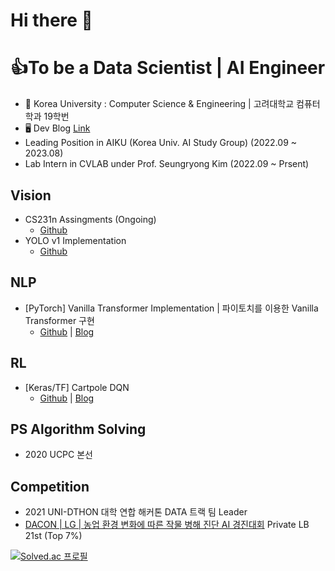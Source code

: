 # Hi there 👋


<!-- **loggerJK/loggerJK** is a ✨ _special_ ✨ repository because its `README.md` (this file) appears on your GitHub profile. -->

<!-- Here are some ideas to get you started: -->

# 👍To be a Data Scientist | AI Engineer
- 🐯 Korea University : Computer Science & Engineering | 고려대학교 컴퓨터학과 19학번
- 🖥️ Dev Blog [Link](http://loggerJK.github.io)
- Leading Position in AIKU (Korea Univ. AI Study Group) (2022.09 ~ 2023.08)
- Lab Intern in CVLAB under Prof. Seungryong Kim (2022.09 ~ Prsent)

## Vision
- CS231n Assingments (Ongoing) 
  - [Github](https://github.com/loggerJK/cs231n)
- YOLO v1 Implementation
  - [Github](https://github.com/loggerJK/YOLO)

## NLP
- [PyTorch] Vanilla Transformer Implementation | 파이토치를 이용한 Vanilla Transformer 구현 
  - [Github](https://github.com/loggerJK/transformer-implementation) | [Blog](https://loggerjk.github.io/pytorch/Transformer/)

## RL
- [Keras/TF] Cartpole DQN 
  - [Github](https://github.com/loggerJK/cartpole_DQN) | [Blog](https://loggerjk.github.io/deeplearning/%EA%B0%95%ED%99%94%ED%95%99%EC%8A%B5-Tensorflow%EB%A5%BC-%EC%9D%B4%EC%9A%A9%ED%95%9C-DQN-%EA%B5%AC%ED%98%84-(cartpole_v0)/)

## PS Algorithm Solving
- 2020 UCPC 본선

## Competition
- 2021 UNI-DTHON 대학 연합 해커톤 DATA 트랙 팀 Leader
- [DACON | LG | 농업 환경 변화에 따른 작물 병해 진단 AI 경진대회](https://dacon.io/competitions/official/235870/leaderboard) Private LB 21st (Top 7%)

[![Solved.ac 프로필](http://mazassumnida.wtf/api/generate_badge?boj=jiwon7258)](https://solved.ac/jiwon7258)
